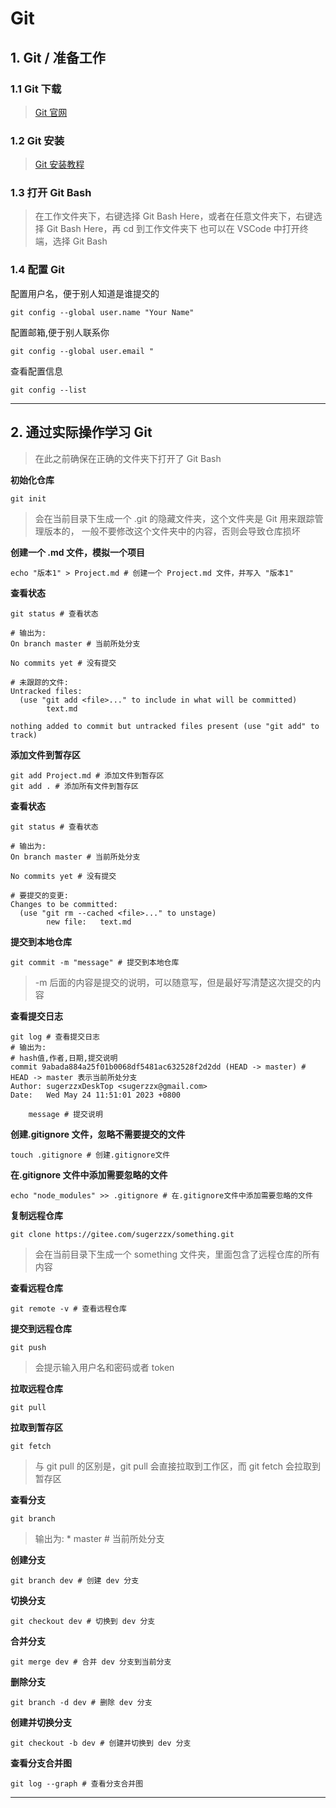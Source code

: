 # Git

## 1. Git / 准备工作

### 1.1 Git 下载

> [Git 官网](https://git-scm.com/)

### 1.2 Git 安装

> [Git 安装教程](https://www.runoob.com/git/git-install-setup.html)

### 1.3 打开 Git Bash

> 在工作文件夹下，右键选择 Git Bash Here，或者在任意文件夹下，右键选择 Git Bash Here，再 cd 到工作文件夹下
> 也可以在 VSCode 中打开终端，选择 Git Bash

### 1.4 配置 Git

配置用户名，便于别人知道是谁提交的

```shell
git config --global user.name "Your Name"
```

配置邮箱,便于别人联系你

```shell
git config --global user.email "
```

查看配置信息

```shell
git config --list
```

---

## 2. 通过实际操作学习 Git

> 在此之前确保在正确的文件夹下打开了 Git Bash

**初始化仓库**

```shell
git init
```

> 会在当前目录下生成一个 .git 的隐藏文件夹，这个文件夹是 Git 用来跟踪管理版本的，
> 一般不要修改这个文件夹中的内容，否则会导致仓库损坏

**创建一个 .md 文件，模拟一个项目**

```shell
echo "版本1" > Project.md # 创建一个 Project.md 文件，并写入 "版本1"
```

**查看状态**

```shell
git status # 查看状态

# 输出为:
On branch master # 当前所处分支

No commits yet # 没有提交

# 未跟踪的文件:
Untracked files:
  (use "git add <file>..." to include in what will be committed)
        text.md

nothing added to commit but untracked files present (use "git add" to track)
```

**添加文件到暂存区**

```shell
git add Project.md # 添加文件到暂存区
git add . # 添加所有文件到暂存区
```

**查看状态**

```shell
git status # 查看状态

# 输出为:
On branch master # 当前所处分支

No commits yet # 没有提交

# 要提交的变更:
Changes to be committed:
  (use "git rm --cached <file>..." to unstage)
        new file:   text.md
```

**提交到本地仓库**

```shell
git commit -m "message" # 提交到本地仓库
```

> -m 后面的内容是提交的说明，可以随意写，但是最好写清楚这次提交的内容

**查看提交日志**

```shell
git log # 查看提交日志
# 输出为:
# hash值,作者,日期,提交说明
commit 9abada884a25f01b0068df5481ac632528f2d2dd (HEAD -> master) # HEAD -> master 表示当前所处分支
Author: sugerzzxDeskTop <sugerzzx@gmail.com>
Date:   Wed May 24 11:51:01 2023 +0800

    message # 提交说明
```

**创建.gitignore 文件，忽略不需要提交的文件**

```shell
touch .gitignore # 创建.gitignore文件
```

**在.gitignore 文件中添加需要忽略的文件**

```shell
echo "node_modules" >> .gitignore # 在.gitignore文件中添加需要忽略的文件
```

**复制远程仓库**

```shell
git clone https://gitee.com/sugerzzx/something.git
```

> 会在当前目录下生成一个 something 文件夹，里面包含了远程仓库的所有内容

**查看远程仓库**

```shell
git remote -v # 查看远程仓库
```

**提交到远程仓库**

```shell
git push
```

> 会提示输入用户名和密码或者 token

**拉取远程仓库**

```shell
git pull
```

**拉取到暂存区**

```shell
git fetch
```

> 与 git pull 的区别是，git pull 会直接拉取到工作区，而 git fetch 会拉取到暂存区

**查看分支**

```shell
git branch
```

> 输出为: \* master # 当前所处分支

**创建分支**

```shell
git branch dev # 创建 dev 分支
```

**切换分支**

```shell
git checkout dev # 切换到 dev 分支
```

**合并分支**

```shell
git merge dev # 合并 dev 分支到当前分支
```

**删除分支**

```shell
git branch -d dev # 删除 dev 分支
```

**创建并切换分支**

```shell
git checkout -b dev # 创建并切换到 dev 分支
```

**查看分支合并图**

```shell
git log --graph # 查看分支合并图
```

---
